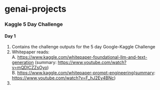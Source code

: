 # genai-projects
### Kaggle 5 Day Challenge
#### Day 1
1. Contains the challenge outputs for the 5 day Google-Kaggle Challenge
2. Whitepaper reads:<br>
   A. https://www.kaggle.com/whitepaper-foundational-llm-and-text-generation (summary: https://www.youtube.com/watch?v=mQDlCZZsOyo)<br>
   B. https://www.kaggle.com/whitepaper-prompt-engineering(summary: https://www.youtube.com/watch?v=F_hJ2Ey4BNc)
3. 
